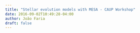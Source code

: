 ```yaml
---
title: "Stellar evolution models with MESA - CAUP Workshop"
date: 2016-09-02T10:49:28-04:00
author: João Faria
draft: false
---
```


